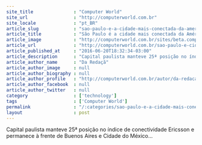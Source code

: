 ```yaml
---
site_title               : "Computer World"
site_url                 : "http://computerworld.com.br"
site_locale              : "pt_BR"
article_slug             : "sao-paulo-e-a-cidade-mais-conectada-da-america-latina"
article_title            : "São Paulo é a cidade mais conectada da América Latina"
article_image            : "http://computerworld.com.br/sites/beta.computerworld.com.br/files/news_articles/ericsson_smarphone_youtube.jpg"
article_url              : "http://computerworld.com.br/sao-paulo-e-cidade-mais-conectada-da-america-latina"
article_published_at     : "2016-06-20T18:32:34-03:00"
article_description      : "Capital paulista manteve 25ª posição no índice de conectividade Ericsson e permanece à frente de Buenos Aires e Cidade do México..."
article_author_name      : "Da Redaçã"
article_author_image     : null
article_author_biography : null
article_author_profile   : "http://computerworld.com.br/autor/da-redacao"
article_author_facebook  : null
article_author_twitter   : null
category                 : ['technology']
tags                     : ['Computer World']
permalink                : "/:categories/sao-paulo-e-a-cidade-mais-conectada-da-america-latina/"
layout                   : post
---
```


Capital paulista manteve 25ª posição no índice de conectividade Ericsson e permanece à frente de Buenos Aires e Cidade do México...
